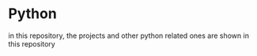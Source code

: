 # Python
in this repository, the projects and other python related ones are shown in this repository 
